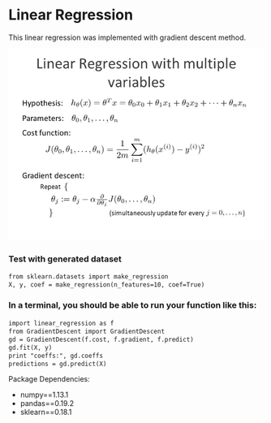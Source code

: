 # Linear Regression

This linear regression was implemented with gradient descent method. 

![cost function and gradient](https://github.com/gogowenzhang/machine-learning-algorithms-python/blob/master/img/slide_31.jpg)

### Test with generated dataset
```
from sklearn.datasets import make_regression
X, y, coef = make_regression(n_features=10, coef=True)
```

### In a terminal, you should be able to run your function like this:
```
import linear_regression as f
from GradientDescent import GradientDescent
gd = GradientDescent(f.cost, f.gradient, f.predict)
gd.fit(X, y)
print "coeffs:", gd.coeffs
predictions = gd.predict(X)
```

Package Dependencies:
- numpy==1.13.1
- pandas==0.19.2
- sklearn==0.18.1
